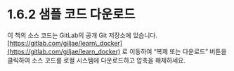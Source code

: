 # 1.6.2 샘플 코드 다운로드

이 책의 소스 코드는 GitLab의 공개 Git 저장소에 있습니다. [https://gitlab.com/giljae/learn\_docker](https://gitlab.com/giljae/learn_docker) 로 이동하여 “복제 또는 다운로드” 버튼을 클릭하여 소스 코드를 로컬 시스템에 다운로드하고 압축을 해제하세요.

